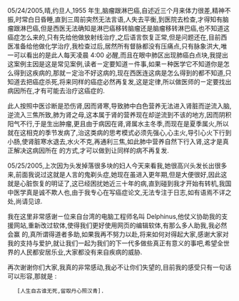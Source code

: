 05/24/2005,晴,约旦人,1955 年生,脑瘤跟淋巴癌,自述近三个月来体力很差,精神不振,时常白日昏睡,直到三周前突然无法言语,人失去平衡,到医院去检查,才得知有脑瘤跟淋巴癌,但是西医无法确知是淋巴癌移转脑瘤还是脑瘤移转淋巴癌,也不知道这癌症怎么来的,只有先给他做放射线治疗,之后语言恢复正常,但是问题还在,目前西医准备给他做化学治疗,我检查过后,居然所有督脉都没有压痛点,只有脉象洪大,唯一可以看出的是此人每天凌晨 4:00 必醒,而且在眼中肺区出现肺癌白点块,我提出这案例主因是这是常见案例,读者ㄧ定要知道ㄧ件事,如果ㄧ种医学它不知道你是怎么得到这疾病的,那就ㄧ定治不好这病的,现在西医连这病是怎么得到的都不知道,只知道去把癌症杀死,将来同样的癌症必然再复发,这是定律,所以做医师的ㄧ定要找出病因所在,才有可能去治疗这癌症的.

此人按照中医诊断是恐伤肾,因而肾寒,导致肺中白色营养无法进入肾脏而逆流入脑,逆流入三焦所致,肺为肾之母,这本属于肾的营养现在却逆流到不该的地方,因而阴积阳气不行,于是生出肿瘤,更且由于病因在肾,肾属水主冬季,而现在是夏季属火,所以就在这相克的季节发病了,治这类病的思考模式必须先强心,心主火,导引心火下行到小肠,使肾脏寒水退去,水火不克,再通利三焦,如此肺中营养自然下行入肾,这才是真正解决这病因所在 的方式,才可以做到让同样的病不再复发.

05/25/2005,上次因为头发掉落很多块的妇人今天来看我,她很高兴头发长出很多来,前面我说过这就是人言的鬼剃头症,她现在虽进入更年期,但是大便很好,因此这就是心脏恢复的明证了,这已经困扰她近三十年的病,直到碰到我才开始有转机,我国中医学真是诚不欺人也,由于我专心在写癌症论文,无法专注于日志,如有语焉不详之处,尚请见谅.

我在这里非常感谢ㄧ位来自台湾的电脑工程师名叫 Delphinus,他仗义协助我的支援网站,重新改过软体,使得我们更好使用网页的编辑软体,有那么多人助我,我必然会赢 的,真所谓得道者多助,如果我再不努力以赴,将来如何对得起大家,感谢大家对我的支持与爱护,就让我们一起为我们的下一代多做些真正有意义的事吧,希望全世界的人民都安居乐业,大家都没有来自疾病的威胁.

再次谢谢你们大家,我真的非常感动,我必不让你们失望的,目前我的感受只有一句话可以形容,那就是 :

       [人生自古谁无死,留取丹心照汉青].
